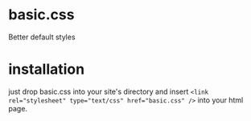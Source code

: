 basic.css
=========

Better default styles

# installation

just drop basic.css into your site's directory and insert `<link rel="stylesheet" type="text/css" href="basic.css" />` into your html page.